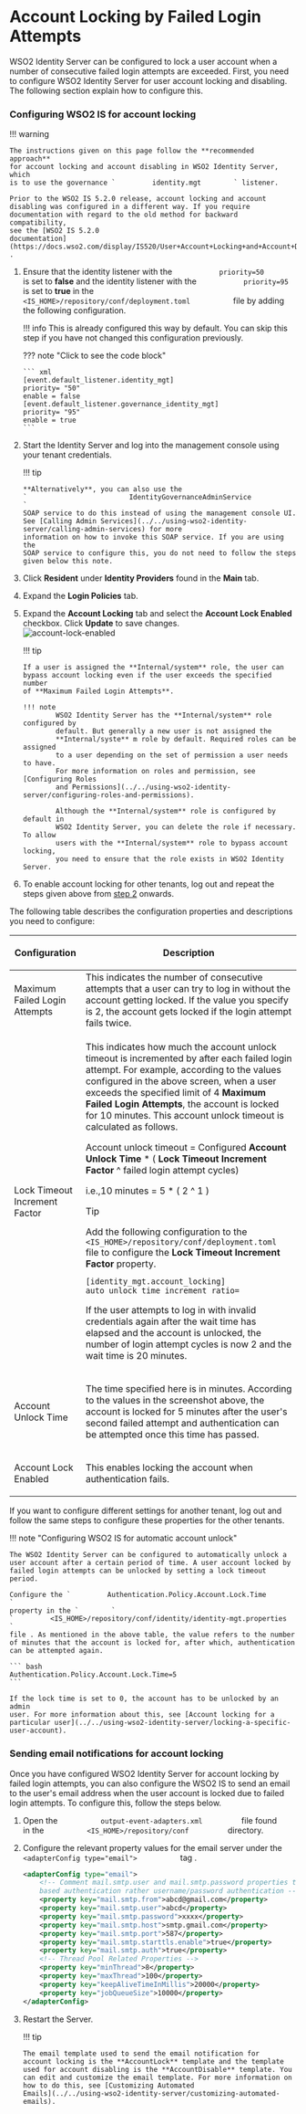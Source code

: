 # Account Locking by Failed Login Attempts

WSO2 Identity Server can be configured to lock a user account when a
number of consecutive failed login attempts are exceeded. First, you
need to configure WSO2 Identity Server for user account locking and
disabling. The following section explain how to configure this.

### Configuring WSO2 IS for account locking

!!! warning
    
    The instructions given on this page follow the **recommended approach**
    for account locking and account disabling in WSO2 Identity Server, which
    is to use the governance `         identity.mgt        ` listener.
    
    Prior to the WSO2 IS 5.2.0 release, account locking and account
    disabling was configured in a different way. If you require
    documentation with regard to the old method for backward compatibility,
    see the [WSO2 IS 5.2.0
    documentation](https://docs.wso2.com/display/IS520/User+Account+Locking+and+Account+Disabling)
    .
    

1.  Ensure that the identity listener
    with the `            priority=50           ` is set to **false**
    and the identity listener with the `            priority=95           ` is set to **true**
    in the
    `            <IS_HOME>/repository/conf/deployment.toml           `
    file by adding the following configuration.  

    !!! info 
        This is already configured this way by default. You can skip this
        step if you have not changed this configuration previously.

    ??? note "Click to see the code block"

        ``` xml
        [event.default_listener.identity_mgt]
        priority= "50"
        enable = false
        [event.default_listener.governance_identity_mgt]
        priority= "95"
        enable = true
        ```
    
2.  <a name= "failedloginattempts"></a> Start the Identity Server and log into the management console using
    your tenant credentials.

    !!! tip
    
        **Alternatively**, you can also use the
        `                         IdentityGovernanceAdminService                       `
        SOAP service to do this instead of using the management console UI.
        See [Calling Admin Services](../../using-wso2-identity-server/calling-admin-services) for more
        information on how to invoke this SOAP service. If you are using the
        SOAP service to configure this, you do not need to follow the steps
        given below this note.
    

3.  Click **Resident** under **Identity Providers** found in the
    **Main** tab.
4.  Expand the **Login Policies** tab.
5.  Expand the **Account Locking** tab and select the **Account Lock
    Enabled** checkbox. Click **Update** to save changes.  
    ![account-lock-enabled](../../assets/img/using-wso2-identity-server/account-lock-enabled.png) 

    !!! tip
    
        If a user is assigned the **Internal/system** role, the user can
        bypass account locking even if the user exceeds the specified number
        of **Maximum Failed Login Attempts**.
    
        !!! note
                WSO2 Identity Server has the **Internal/system** role configured by
                default. But generally a new user is not assigned the
                **Internal/syste** m role by default. Required roles can be assigned
                to a user depending on the set of permission a user needs to have.
                For more information on roles and permission, see [Configuring Roles
                and Permissions](../../using-wso2-identity-server/configuring-roles-and-permissions).
                
                Although the **Internal/system** role is configured by default in
                WSO2 Identity Server, you can delete the role if necessary. To allow
                users with the **Internal/system** role to bypass account locking,
                you need to ensure that the role exists in WSO2 Identity Server.
            

6.  To enable account locking for other tenants, log out and repeat the
    steps given above from [step
    2](#failedloginattempts) onwards.

The following table describes the configuration properties and
descriptions you need to configure:

<table>
<thead>
<tr class="header">
<th><p>Configuration</p></th>
<th><p>Description</p></th>
</tr>
</thead>
<tbody>
<tr class="odd">
<td><p>Maximum Failed Login Attempts</p></td>
<td>This indicates the number of consecutive attempts that a user can try to log in without the account getting locked. If the value you specify is 2, the account gets locked if the login attempt fails twice.</td>
</tr>
<tr class="even">
<td><p>Lock Timeout Increment Factor</p></td>
<td><div class="content-wrapper">
<p>This indicates how much the account unlock timeout is incremented by after each failed login attempt. For example, according to the values configured in the above screen, when a user exceeds the specified limit of 4 <strong>Maximum Failed Login Attempts</strong>, the account is locked for 10 minutes. This account unlock timeout is calculated as follows.</p>
<p>Account unlock timeout = Configured <strong>Account Unlock Time</strong> * ( <strong>Lock Timeout Increment Factor</strong> ^ failed login attempt cycles)</p>
<p>i.e.,10 minutes = 5 * ( 2 ^ 1 )</p>
<div class="admonition tip">
<p class="admonition-title">Tip</p>
Add the following configuration to the <code> &lt;IS_HOME&gt;/repository/conf/deployment.toml </code> file to configure the <strong>Lock Timeout Increment Factor</strong> property. 
<div class="code panel pdl" style="border-width: 1px;">
    <div class="codeContent panelContent pdl">
    <pre class="html/xml" data-syntaxhighlighter-params="brush: html/xml; gutter: false; theme: Confluence" data-theme="Confluence" style="brush: html/xml; gutter: false; theme: Confluence"><code>[identity_mgt.account_locking]<br>auto_unlock_time_increment_ratio=</code></pre>
    </div></div>
    </div>
</div>
</div>
<p>If the user attempts to log in with invalid credentials again after the wait time has elapsed and the account is unlocked, the number of login attempt cycles is now 2 and the wait time is 20 minutes.</p>
</div></td>
</tr>
<tr class="odd">
<td><p>Account Unlock Time</p></td>
<td><p>The time specified here is in minutes. According to the values in the screenshot above, the account is locked for 5 minutes after the user's second failed attempt and authentication can be attempted once this time has passed.</p></td>
</tr>
<tr class="even">
<td><p>Account Lock Enabled</p></td>
<td><p>This enables locking the account when authentication fails.</p></td>
</tr>
</tbody>
</table>

If you want to configure different settings for another tenant, log out
and follow the same steps to configure these properties for the other
tenants.

!!! note "Configuring WSO2 IS for automatic account unlock"
      
    The WSO2 Identity Server can be configured to automatically unlock a
    user account after a certain period of time. A user account locked by
    failed login attempts can be unlocked by setting a lock timeout period.
    
    Configure the `         Authentication.Policy.Account.Lock.Time        `
    property in the `        `
    `         <IS_HOME>/repository/conf/identity/identity-mgt.properties        `
    file . As mentioned in the above table, the value refers to the number
    of minutes that the account is locked for, after which, authentication
    can be attempted again.
    
    ``` bash
    Authentication.Policy.Account.Lock.Time=5 
    ```
    
    If the lock time is set to 0, the account has to be unlocked by an admin
    user. For more information about this, see [Account locking for a
    particular user](../../using-wso2-identity-server/locking-a-specific-user-account).
    

### Sending email notifications for account locking

Once you have configured WSO2 Identity Server for account locking by
failed login attempts, you can also configure the WSO2 IS to send an
email to the user's email address when the user account is locked due to
failed login attempts. To configure this, follow the steps below.

1.  Open the `           output-event-adapters.xml          ` file found
    in the `           <IS_HOME>/repository/conf          ` directory.
2.  Configure the relevant property values for the email server under
    the `            <adapterConfig type="email">           ` tag .

    ``` xml
    <adapterConfig type="email">
        <!-- Comment mail.smtp.user and mail.smtp.password properties to support connecting SMTP servers which use trust
        based authentication rather username/password authentication -->
        <property key="mail.smtp.from">abcd@gmail.com</property>
        <property key="mail.smtp.user">abcd</property>
        <property key="mail.smtp.password">xxxx</property>
        <property key="mail.smtp.host">smtp.gmail.com</property>
        <property key="mail.smtp.port">587</property>
        <property key="mail.smtp.starttls.enable">true</property>
        <property key="mail.smtp.auth">true</property>
        <!-- Thread Pool Related Properties -->
        <property key="minThread">8</property>
        <property key="maxThread">100</property>
        <property key="keepAliveTimeInMillis">20000</property>
        <property key="jobQueueSize">10000</property>
    </adapterConfig>
    ```

3.  Restart the Server.

    !!! tip
    
        The email template used to send the email notification for
        account locking is the **AccountLock** template and the template
        used for account disabling is the **AccountDisable** template. You
        can edit and customize the email template. For more information on
        how to do this, see [Customizing Automated
        Emails](../../using-wso2-identity-server/customizing-automated-emails).
    
